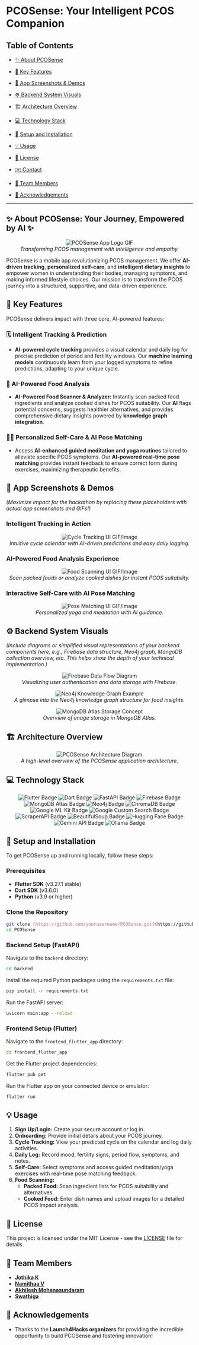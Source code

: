 # PCOSense: Your Intelligent PCOS Companion

## Table of Contents

* [✨ About PCOSense](#-about-pcosense)

* [🌟 Key Features](#-key-features)

* [📱 App Screenshots & Demos](#-app-screenshots--demos)

* [⚙️ Backend System Visuals](#️-backend-system-visuals)

* [🏗️ Architecture Overview](#️-architecture-overview)

* [💻 Technology Stack](#-technology-stack)

* [🚀 Setup and Installation](#-setup-and-installation)

* [💡 Usage](#-usage)

* [📜 License](#-license)

* [✉️ Contact](#️-contact)

* [👥 Team Members](#-team-members)

* [🙏 Acknowledgements](#-acknowledgements)

---

## ✨ About PCOSense: Your Journey, Empowered by AI ✨

<p align="center">
  <img src="https://placehold.co/200x100/A7FFEB/00BFA5?text=Your+App+Logo+GIF+Here" alt="PCOSense App Logo GIF"/>
  <br>
  <i>Transforming PCOS management with intelligence and empathy.</i>
</p>

PCOSense is a mobile app revolutionizing PCOS management. We offer **AI-driven tracking**, **personalized self-care**, and **intelligent dietary insights** to empower women in understanding their bodies, managing symptoms, and making informed lifestyle choices. Our mission is to transform the PCOS journey into a structured, supportive, and data-driven experience.

## 🌟 Key Features

PCOSense delivers impact with three core, AI-powered features:

### 🗓️ Intelligent Tracking & Prediction

* **AI-powered cycle tracking** provides a visual calendar and daily log for precise prediction of period and fertility windows. Our **machine learning models** continuously learn from your logged symptoms to refine predictions, adapting to your unique cycle.

### 🍏 AI-Powered Food Analysis

* **AI-Powered Food Scanner & Analyzer:** Instantly scan packed food ingredients and analyze cooked dishes for PCOS suitability. Our **AI** flags potential concerns, suggests healthier alternatives, and provides comprehensive dietary insights powered by **knowledge graph integration**.

### 🧘‍♀️ Personalized Self-Care & AI Pose Matching

* Access **AI-enhanced guided meditation and yoga routines** tailored to alleviate specific PCOS symptoms. Our **AI-powered real-time pose matching** provides instant feedback to ensure correct form during exercises, maximizing therapeutic benefits.

## 📱 App Screenshots & Demos

*(Maximize impact for the hackathon by replacing these placeholders with actual app screenshots and GIFs!)*

### Intelligent Tracking in Action

<p align="center">
  <img src="https://placehold.co/500x280/C8E6C9/2E7D32?text=Cycle+Tracking+UI+GIF/Image" alt="Cycle Tracking UI GIF/Image"/>
  <br>
  <i>Intuitive cycle calendar with AI-driven predictions and easy daily logging.</i>
</p>

### AI-Powered Food Analysis Experience

<p align="center">
  <img src="https://placehold.co/500x280/FFE0B2/EF6C00?text=Food+Scanning+UI+GIF/Image" alt="Food Scanning UI GIF/Image"/>
  <br>
  <i>Scan packed foods or analyze cooked dishes for instant PCOS suitability.</i>
</p>

### Interactive Self-Care with AI Pose Matching

<p align="center">
  <img src="https://placehold.co/500x280/BBDEFB/1976D2?text=Pose+Matching+UI+GIF/Image" alt="Pose Matching UI GIF/Image"/>
  <br>
  <i>Personalized yoga and meditation with AI guidance.</i>
</p>

## ⚙️ Backend System Visuals

*(Include diagrams or simplified visual representations of your backend components here, e.g., Firebase data structure, Neo4j graph, MongoDB collection overview, etc. This helps show the depth of your technical implementation.)*

<p align="center">
  <img src="https://placehold.co/600x300/D1C4E9/512DA8?text=Firebase+Data+Flow+Diagram" alt="Firebase Data Flow Diagram"/>
  <br>
  <i>Visualizing user authentication and data storage with Firebase.</i>
</p>

<p align="center">
  <img src="https://placehold.co/600x300/F0F4C3/AFB42B?text=Neo4j+Knowledge+Graph+Example" alt="Neo4j Knowledge Graph Example"/>
  <br>
  <i>A glimpse into the Neo4j knowledge graph structure for food insights.</i>
</p>

<p align="center">
  <img src="https://placehold.co/600x300/E0F2F7/00838F?text=MongoDB+Atlas+Storage+Concept" alt="MongoDB Atlas Storage Concept"/>
  <br>
  <i>Overview of image storage in MongoDB Atlas.</i>
</p>

## 🏗️ Architecture Overview

<p align="center">
  <img src="https://placehold.co/800x400/D1C4E9/512DA8?text=Your+Architecture+Diagram+Here" alt="PCOSense Architecture Diagram"/>
  <br>
  <i>A high-level overview of the PCOSense application architecture.</i>
</p>

## 💻 Technology Stack

<p align="center">
  <img src="https://img.shields.io/badge/Flutter-02569B?style=for-the-badge&logo=flutter&logoColor=white" alt="Flutter Badge"/>
  <img src="https://img.shields.io/badge/Dart-0175C2?style=for-the-badge&logo=dart&logoColor=white" alt="Dart Badge"/>
  <img src="https://img.shields.io/badge/FastAPI-009688?style=for-the-badge&logo=fastapi&logoColor=white" alt="FastAPI Badge"/>
  <img src="https://img.shields.io/badge/Firebase-FFCA28?style=for-the-badge&logo=firebase&logoColor=black" alt="Firebase Badge"/>
  <img src="https://img.shields.io/badge/MongoDB%20Atlas-47A248?style=for-the-badge&logo=mongodb&logoColor=white" alt="MongoDB Atlas Badge"/>
  <img src="https://img.shields.io/badge/Neo4j-458BCA?style=for-the-badge&logo=neo4j&logoColor=white" alt="Neo4j Badge"/>
  <img src="https://img.shields.io/badge/ChromaDB-6C6C6C?style=for-the-badge&logo=chroma&logoColor=white" alt="ChromaDB Badge"/>
  <img src="https://img.shields.io/badge/Google%20ML%20Kit-4285F4?style=for-the-badge&logo=google&logoColor=white" alt="Google ML Kit Badge"/>
  <img src="https://img.shields.io/badge/Google%20Custom%20Search-4285F4?style=for-the-badge&logo=google&logoColor=white" alt="Google Custom Search Badge"/>
  <img src="https://img.shields.io/badge/ScraperAPI-3D96D2?style=for-the-badge&logo=data-transfer&logoColor=white" alt="ScraperAPI Badge"/>
  <img src="https://img.shields.io/badge/BeautifulSoup-0288D1?style=for-the-badge&logo=python&logoColor=white" alt="BeautifulSoup Badge"/>
  <img src="https://img.shields.io/badge/Hugging%20Face-FFD43B?style=for-the-badge&logo=huggingface&logoColor=black" alt="Hugging Face Badge"/>
  <img src="https://img.shields.io/badge/Gemini%20API-FF6F00?style=for-the-badge&logo=google&logoColor=white" alt="Gemini API Badge"/>
  <img src="https://img.shields.io/badge/Ollama-black?style=for-the-badge&logo=ollama&logoColor=white" alt="Ollama Badge"/>
</p>

## 🚀 Setup and Installation

To get PCOSense up and running locally, follow these steps:

### Prerequisites

* **Flutter SDK** (v3.27.1 stable)
* **Dart SDK** (v3.6.0)
* **Python** (v3.9 or higher)

### Clone the Repository

```bash
git clone [https://github.com/yourusername/PCOSense.git](https://github.com/yourusername/PCOSense.git)
cd PCOSense
```

### Backend Setup (FastAPI)

Navigate to the `backend` directory:

```bash
cd backend
```

Install the required Python packages using the `requirements.txt` file:

```bash
pip install -r requirements.txt
```

Run the FastAPI server:

```bash
uvicorn main:app --reload
```

### Frontend Setup (Flutter)

Navigate to the `frontend_flutter_app` directory:

```bash
cd frontend_flutter_app
```

Get the Flutter project dependencies:

```bash
flutter pub get
```

Run the Flutter app on your connected device or emulator:

```bash
flutter run
```

## 💡 Usage

1.  **Sign Up/Login:** Create your secure account or log in.
2.  **Onboarding:** Provide initial details about your PCOS journey.
3.  **Cycle Tracking:** View your predicted cycle on the calendar and log daily activities.
4.  **Daily Log:** Record mood, fertility signs, period flow, symptoms, and notes.
5.  **Self-Care:** Select symptoms and access guided meditation/yoga exercises with real-time pose matching feedback.
6.  **Food Scanning:**
    * **Packed Food:** Scan ingredient lists for PCOS suitability and alternatives.
    * **Cooked Food:** Enter dish names and upload images for a detailed PCOS impact analysis.

## 📜 License

This project is licensed under the MIT License - see the [LICENSE](https://github.com/yourusername/PCOSense/blob/main/LICENSE) file for details.

## 👥 Team Members

* **[Jothika K](https://github.com/Jothika1526)**
* **[Namithaa V](https://github.com/github0710)**
* **[Akhilesh Mohanasundaram](https://github.com/Akhilesh-Mohanasundaram)**
* **[Swathiga](https://github.com/swathiga-dummy)**


## 🙏 Acknowledgements

* Thanks to the **Launch4Hacks organizers** for providing the incredible opportunity to build PCOSense and fostering innovation!
